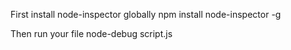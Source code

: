 First install node-inspector globally
npm install node-inspector -g

Then run your file
node-debug script.js
